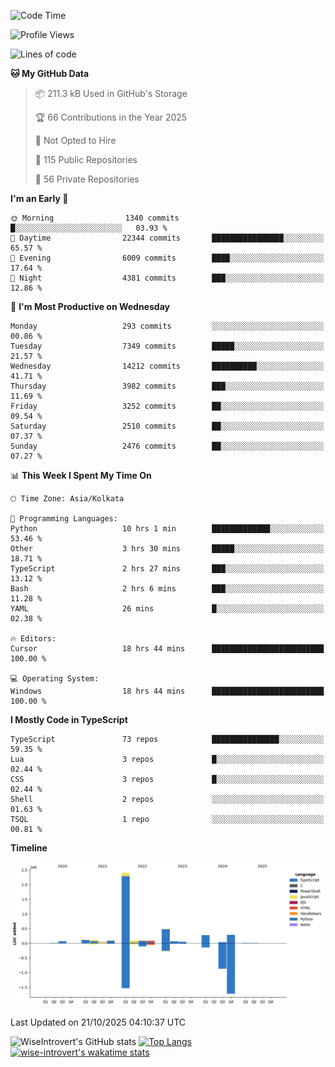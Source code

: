 <!--START_SECTION:waka-->
![Code Time](http://img.shields.io/badge/Code%20Time-4%2C402%20hrs%2041%20mins-blue)

![Profile Views](http://img.shields.io/badge/Profile%20Views-0-blue)

![Lines of code](https://img.shields.io/badge/From%20Hello%20World%20I%27ve%20Written-4.3%20million%20lines%20of%20code-blue)

**🐱 My GitHub Data** 

> 📦 211.3 kB Used in GitHub's Storage 
 > 
> 🏆 66 Contributions in the Year 2025
 > 
> 🚫 Not Opted to Hire
 > 
> 📜 115 Public Repositories 
 > 
> 🔑 56 Private Repositories 
 > 
**I'm an Early 🐤** 

```text
🌞 Morning                1340 commits        █░░░░░░░░░░░░░░░░░░░░░░░░   03.93 % 
🌆 Daytime                22344 commits       ████████████████░░░░░░░░░   65.57 % 
🌃 Evening                6009 commits        ████░░░░░░░░░░░░░░░░░░░░░   17.64 % 
🌙 Night                  4381 commits        ███░░░░░░░░░░░░░░░░░░░░░░   12.86 % 
```
📅 **I'm Most Productive on Wednesday** 

```text
Monday                   293 commits         ░░░░░░░░░░░░░░░░░░░░░░░░░   00.86 % 
Tuesday                  7349 commits        █████░░░░░░░░░░░░░░░░░░░░   21.57 % 
Wednesday                14212 commits       ██████████░░░░░░░░░░░░░░░   41.71 % 
Thursday                 3982 commits        ███░░░░░░░░░░░░░░░░░░░░░░   11.69 % 
Friday                   3252 commits        ██░░░░░░░░░░░░░░░░░░░░░░░   09.54 % 
Saturday                 2510 commits        ██░░░░░░░░░░░░░░░░░░░░░░░   07.37 % 
Sunday                   2476 commits        ██░░░░░░░░░░░░░░░░░░░░░░░   07.27 % 
```


📊 **This Week I Spent My Time On** 

```text
🕑︎ Time Zone: Asia/Kolkata

💬 Programming Languages: 
Python                   10 hrs 1 min        █████████████░░░░░░░░░░░░   53.46 % 
Other                    3 hrs 30 mins       █████░░░░░░░░░░░░░░░░░░░░   18.71 % 
TypeScript               2 hrs 27 mins       ███░░░░░░░░░░░░░░░░░░░░░░   13.12 % 
Bash                     2 hrs 6 mins        ███░░░░░░░░░░░░░░░░░░░░░░   11.28 % 
YAML                     26 mins             █░░░░░░░░░░░░░░░░░░░░░░░░   02.38 % 

🔥 Editors: 
Cursor                   18 hrs 44 mins      █████████████████████████   100.00 % 

💻 Operating System: 
Windows                  18 hrs 44 mins      █████████████████████████   100.00 % 
```

**I Mostly Code in TypeScript** 

```text
TypeScript               73 repos            ███████████████░░░░░░░░░░   59.35 % 
Lua                      3 repos             █░░░░░░░░░░░░░░░░░░░░░░░░   02.44 % 
CSS                      3 repos             █░░░░░░░░░░░░░░░░░░░░░░░░   02.44 % 
Shell                    2 repos             ░░░░░░░░░░░░░░░░░░░░░░░░░   01.63 % 
TSQL                     1 repo              ░░░░░░░░░░░░░░░░░░░░░░░░░   00.81 % 
```



**Timeline**

![Lines of Code chart](https://raw.githubusercontent.com/wise-introvert/wise-introvert/master/assets/bar_graph.png)


 Last Updated on 21/10/2025 04:10:37 UTC
<!--END_SECTION:waka-->

![WiseIntrovert's GitHub stats](https://github-readme-stats.vercel.app/api?username=wise-introvert&count_private=true&show_icons=true)
[![Top Langs](https://github-readme-stats.vercel.app/api/top-langs/?username=wise-introvert&langs_count=10)](https://github.com/anuraghazra/github-readme-stats)
[![wise-introvert's wakatime stats](https://github-readme-stats.vercel.app/api/wakatime?username=wiseintrovert)](https://github.com/anuraghazra/github-readme-stats)
